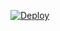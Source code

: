 [![Deploy](https://www.herokucdn.com/deploy/button.svg)](https://heroku.com/deploy?template=https://github.com/ElnurGenCeLi/GenceliRoBot)
